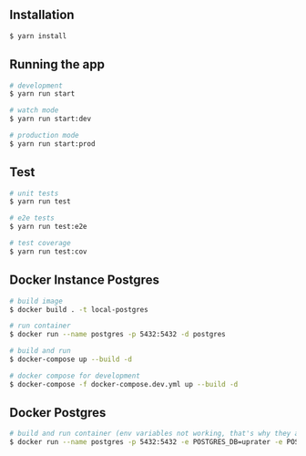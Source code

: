 ## Installation

```bash
$ yarn install
```

## Running the app

```bash
# development
$ yarn run start

# watch mode
$ yarn run start:dev

# production mode
$ yarn run start:prod
```

## Test

```bash
# unit tests
$ yarn run test

# e2e tests
$ yarn run test:e2e

# test coverage
$ yarn run test:cov
```

## Docker Instance Postgres
  
  ```bash
  # build image
  $ docker build . -t local-postgres

  # run container 
  $ docker run --name postgres -p 5432:5432 -d postgres

  # build and run 
  $ docker-compose up --build -d

  # docker compose for development
  $ docker-compose -f docker-compose.dev.yml up --build -d
  ```

## Docker Postgres

```bash
# build and run container (env variables not working, that's why they are here, still need to figure that out)
$ docker run --name postgres -p 5432:5432 -e POSTGRES_DB=uprater -e POSTGRES_USER=postgres -e POSTGRES_PASSWORD=postgres -d postgres
```
